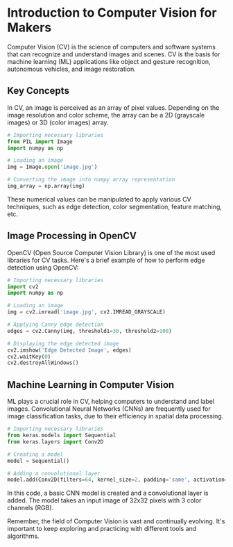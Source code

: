 # Introduction to Computer Vision for Makers

Computer Vision (CV) is the science of computers and software systems that can recognize and understand images and scenes. CV is the basis for machine learning (ML) applications like object and gesture recognition, autonomous vehicles, and image restoration.

## Key Concepts

In CV, an image is perceived as an array of pixel values. Depending on the image resolution and color scheme, the array can be a 2D (grayscale images) or 3D (color images) array.

```python
# Importing necessary libraries
from PIL import Image
import numpy as np

# Loading an image
img = Image.open('image.jpg')

# Converting the image into numpy array representation
img_array = np.array(img)
```

These numerical values can be manipulated to apply various CV techniques, such as edge detection, color segmentation, feature matching, etc.

## Image Processing in OpenCV

OpenCV (Open Source Computer Vision Library) is one of the most used libraries for CV tasks. Here's a brief example of how to perform edge detection using OpenCV:

```python
# Importing necessary libraries
import cv2
import numpy as np

# Loading an image
img = cv2.imread('image.jpg', cv2.IMREAD_GRAYSCALE)

# Applying Canny edge detection
edges = cv2.Canny(img, threshold1=30, threshold2=100)

# Displaying the edge detected image
cv2.imshow('Edge Detected Image', edges)
cv2.waitKey(0)
cv2.destroyAllWindows()
```

## Machine Learning in Computer Vision

ML plays a crucial role in CV, helping computers to understand and label images. Convolutional Neural Networks (CNNs) are frequently used for image classification tasks, due to their efficiency in spatial data processing.

```python
# Importing necessary libraries
from keras.models import Sequential
from keras.layers import Conv2D

# Creating a model
model = Sequential()

# Adding a convolutional layer
model.add(Conv2D(filters=64, kernel_size=2, padding='same', activation='relu', input_shape=(32, 32, 3)))
```

In this code, a basic CNN model is created and a convolutional layer is added. The model takes an input image of 32x32 pixels with 3 color channels (RGB).

Remember, the field of Computer Vision is vast and continually evolving. It's important to keep exploring and practicing with different tools and algorithms.